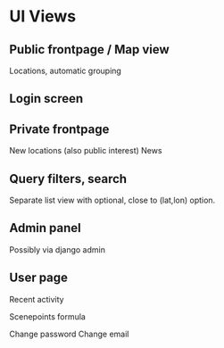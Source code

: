 # UI Views

## Public frontpage / Map view

Locations, automatic grouping

## Login screen

## Private frontpage

New locations (also public interest)
News

## Query filters, search

Separate list view with optional, close to (lat,lon) option.

## Admin panel

Possibly via django admin

## User page

Recent activity

Scenepoints formula

Change password
Change email
